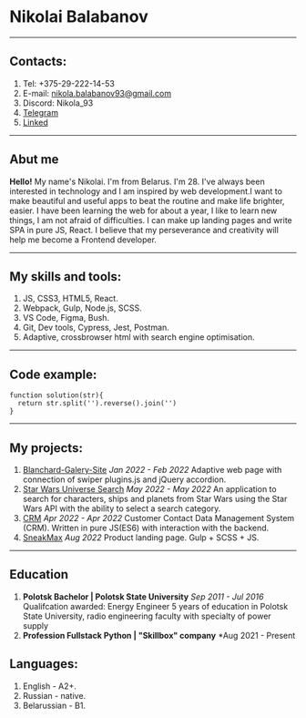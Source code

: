 
# Nikolai Balabanov
---
## Contacts:
1. Tel: +375-29-222-14-53
2. E-mail: nikola.balabanov93@gmail.com
3. Discord: Nikola_93
4. [Telegram](https://t.me/NikolaBalabanov)
5. [Linked](www.linkedin.com/in/mikalai-balabanau)
---
## Abut me

**Hello!**
My name's Nikolai. I'm from Belarus. I'm 28. I've always been interested in technology and I am inspired
by web development.I want to make beautiful and useful apps to beat the routine and make life brighter, easier.
I have been learning the web for about a year, I like to learn new things, I am not afraid of difficulties.
I can make up landing pages and write SPA in pure JS, React. I believe that my perseverance and creativity will
help me become a Frontend developer.

---
## My skills and tools:
1. JS, CSS3, HTML5, React.
2. Webpack, Gulp, Node.js, SCSS.
3. VS Code, Figma, Bush.
4. Git, Dev tools, Cypress, Jest, Postman.
5. Adaptive, crossbrowser html with search engine optimisation.
---
## Code example:
```
function solution(str){
  return str.split('').reverse().join('')
}
```
---
## My projects:
1. [Blanchard-Galery-Site](https://github.com/NikolayBalabanov/Blanchard-Galery-Site)
*Jan 2022 - Feb 2022*
Adaptive web page with connection of swiper plugins.js and jQuery accordion.
2. [Star Wars Universe Search](https://github.com/NikolayBalabanov/Star-Wars-API-practice)
*May 2022 - May 2022*
An application to search for characters, ships and planets from Star Wars using
the Star Wars API with the ability to select a search category. 
3. [CRM](https://github.com/NikolayBalabanov/JS-CRM)
*Apr 2022 - Apr 2022*
Customer Contact Data Management System (CRM). Written in pure JS(ES6) with
interaction with the backend.
4. [SneakMax](https://github.com/NikolayBalabanov/SneakMax)
*Aug 2022*
Product landing page. Gulp + SCSS + JS.
---
## Education
1. **Polotsk Bachelor | Polotsk State University**
*Sep 2011 - Jul 2016*
Qualifcation awarded: Energy Engineer
5 years of education in Polotsk State University, radio engineering faculty with
specialty of power supply
2. **Profession Fullstack Python | "Skillbox" company**
*Aug 2021 - Present

## Languages:
1. English - A2+.
2. Russian - native.
3. Belarussian - B1.





